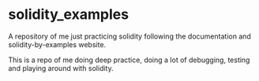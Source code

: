 # solidity_examples
A repository of me just practicing solidity following the documentation and solidity-by-examples website. 

This is a repo of me doing deep practice, doing a lot of debugging, testing and playing around with solidity. 
